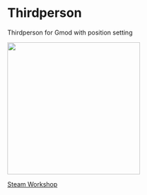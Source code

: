 # Thirdperson
Thirdperson for Gmod with position setting
 
<img src="https://i.imgur.com/MPOBSWt.jpeg" width="300"/>

[Steam Workshop](https://steamcommunity.com/sharedfiles/filedetails/?id=2652400678)
